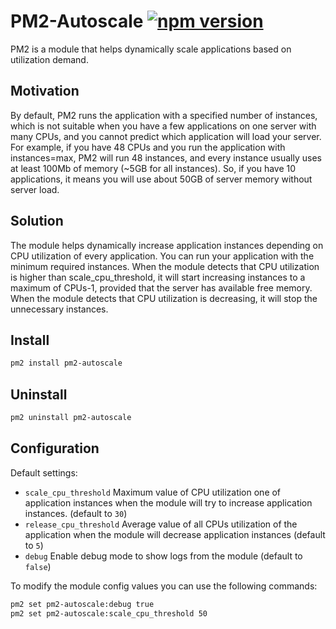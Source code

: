 # PM2-Autoscale [![npm version](https://badge.fury.io/js/pm2-autoscale.svg)](https://www.npmjs.com/package/pm2-autoscale)

PM2 is a module that helps dynamically scale applications based on utilization demand.

## Motivation

By default, PM2 runs the application with a specified number of instances, which is not suitable when you have a few applications on one server with many CPUs, and you cannot predict which application will load your server. For example, if you have 48 CPUs and you run the application with instances=max, PM2 will run 48 instances, and every instance usually uses at least 100Mb of memory (~5GB for all instances). So, if you have 10 applications, it means you will use about 50GB of server memory without server load.

## Solution

The module helps dynamically increase application instances depending on CPU utilization of every application. You can run your application with the minimum required instances. When the module detects that CPU utilization is higher than scale_cpu_threshold, it will start increasing instances to a maximum of CPUs-1, provided that the server has available free memory. When the module detects that CPU utilization is decreasing, it will stop the unnecessary instances.

## Install

```bash
pm2 install pm2-autoscale
```

## Uninstall

```bash
pm2 uninstall pm2-autoscale
```

## Configuration

Default settings:

-   `scale_cpu_threshold` Maximum value of CPU utilization one of application instances when the module will try to increase application instances. (default to `30`)
-   `release_cpu_threshold` Average value of all CPUs utilization of the application when the module will decrease application instances (default to `5`)
-   `debug` Enable debug mode to show logs from the module (default to `false`)

To modify the module config values you can use the following commands:

```bash
pm2 set pm2-autoscale:debug true
pm2 set pm2-autoscale:scale_cpu_threshold 50
```
